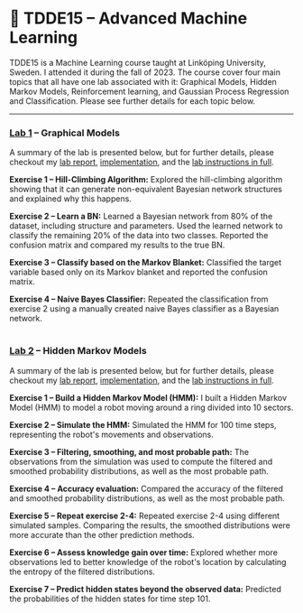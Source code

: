 # 🤖 TDDE15 – Advanced Machine Learning

TDDE15 is a Machine Learning course taught at Linköping University, Sweden. I attended it during the fall of 2023. The course cover four main topics that all have one lab associated with it: Graphical Models, Hidden Markov Models, Reinforcement learning, and Gaussian Process Regression and Classification. Please see further details for each topic below. 

---

### [Lab 1](https://github.com/HannesBengtsson/TDDE15-Advanced-Machine-Learning/tree/main/Lab-1-Graphical-Models) – Graphical Models

A summary of the lab is presented below, but for further details, please checkout my [lab report](https://github.com/HannesBengtsson/TDDE15-Advanced-Machine-Learning/blob/main/Lab-1-Graphical-Models/Lab1_Notes.pdf), [implementation](https://github.com/HannesBengtsson/TDDE15-Advanced-Machine-Learning/blob/main/Lab-1-Graphical-Models/TDDE15_Lab1.R), and the [lab instructions in full](https://github.com/HannesBengtsson/TDDE15-Advanced-Machine-Learning/blob/main/Lab-1-Graphical-Models/Lab1_Description.pdf).

**Exercise 1 – Hill-Climbing Algorithm:** Explored the hill-climbing algorithm showing that it can generate non-equivalent Bayesian network structures and explained why this happens.

**Exercise 2 – Learn a BN:** Learned a Bayesian network from 80% of the dataset, including structure and parameters. Used the learned network to classify the remaining 20% of the data into two classes. Reported the confusion matrix and compared my results to the true BN.

**Exercise 3 – Classify based on the Markov Blanket:** Classified the target variable based only on its Markov blanket and reported the confusion matrix.

**Exercise 4 – Naive Bayes Classifier:** Repeated the classification from exercise 2 using a manually created naive Bayes classifier as a Bayesian network.

#

### [Lab 2](https://github.com/HannesBengtsson/TDDE15-Advanced-Machine-Learning/tree/main/Lab-2-Hidden-Markov-Models) – Hidden Markov Models

A summary of the lab is presented below, but for further details, please checkout my [lab report](https://github.com/HannesBengtsson/TDDE15-Advanced-Machine-Learning/blob/main/Lab-2-Hidden-Markov-Models/Lab2_Notes.pdf), [implementation](https://github.com/HannesBengtsson/TDDE15-Advanced-Machine-Learning/blob/main/Lab-2-Hidden-Markov-Models/TDDE15_Lab2.R), and the [lab instructions in full](https://github.com/HannesBengtsson/TDDE15-Advanced-Machine-Learning/blob/main/Lab-2-Hidden-Markov-Models/Lab2_Description.pdf).

**Exercise 1 – Build a Hidden Markov Model (HMM):** I built a Hidden Markov Model (HMM) to model a robot moving around a ring divided into 10 sectors.

**Exercise 2 – Simulate the HMM:** Simulated the HMM for 100 time steps, representing the robot's movements and observations.

**Exercise 3 – Filtering, smoothing, and most probable path:** The observations from the simulation was used to compute the filtered and smoothed probability distributions, as well as the most probable path. 

**Exercise 4 – Accuracy evaluation:** Compared the accuracy of the filtered and smoothed probability distributions, as well as the most probable path.

**Exercise 5 – Repeat exercise 2-4:** Repeated exercise 2-4 using different simulated samples. Comparing the results, the smoothed distributions were more accurate than the other prediction methods. 

**Exercise 6 – Assess knowledge gain over time:** Explored whether more observations led to better knowledge of the robot's location by calculating the entropy of the filtered distributions.

**Exercise 7 – Predict hidden states beyond the observed data:** Predicted the probabilities of the hidden states for time step 101.